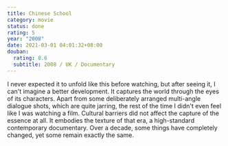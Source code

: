 ```yaml
---
title: Chinese School
category: movie
status: done
rating: 5
year: "2008"
date: 2021-03-01 04:01:32+08:00
douban:
  rating: 8.6
  subtitle: 2008 / UK / Documentary
---
```


I never expected it to unfold like this before watching, but after seeing it, I can't imagine a better development. It captures the world through the eyes of its characters. Apart from some deliberately arranged multi-angle dialogue shots, which are quite jarring, the rest of the time I didn't even feel like I was watching a film. Cultural barriers did not affect the capture of the essence at all. It embodies the texture of that era, a high-standard contemporary documentary. Over a decade, some things have completely changed, yet some remain exactly the same.
